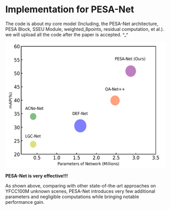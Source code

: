 # Implementation for PESA-Net
The code is about my core model (Including, the PESA-Net architecture, PESA Block, SSEU Module, weighted_8points, residual computation, et al.). we will upload all the code after the paper is accepted. ^_^


<img src=https://github.com/Big-elite/PESA-Net/blob/master/Fig1.png width="500" height="392" /></div>

**PESA-Net is very effective!!!**

As shown above, comparing with other state-of-the-art approaches on YFCC100M unknown scenes, PESA-Net introduces very few additional parameters and negligible computations while bringing notable performance gain.

